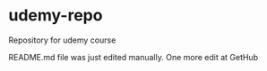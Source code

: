 # udemy-repo
Repository for udemy course

README.md file was just edited manually. One more edit at GetHub
